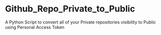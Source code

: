 # Github_Repo_Private_to_Public
A Python Script to convert all of your Private repositories visibility to Public using Personal Access Token 
